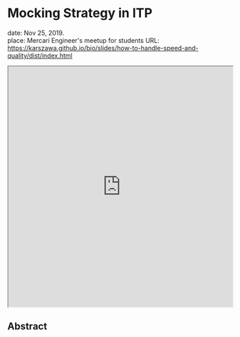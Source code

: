 # Mocking Strategy in ITP

date: Nov 25, 2019.  
place: Mercari Engineer's meetup for students
URL: https://karszawa.github.io/bio/slides/how-to-handle-speed-and-quality/dist/index.html

<iframe src="https://karszawa.github.io/bio/slides/how-to-handle-speed-and-quality/dist/index.html"
style="width:100%;height:540px;max-width:960px"></iframe>

## Abstract

